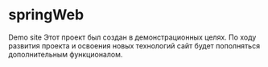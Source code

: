 # springWeb
Demo site
Этот проект был создан в демонстрационных целях. По ходу развития проекта и освоения новых технологий сайт будет пополняться дополнительным функционалом.
